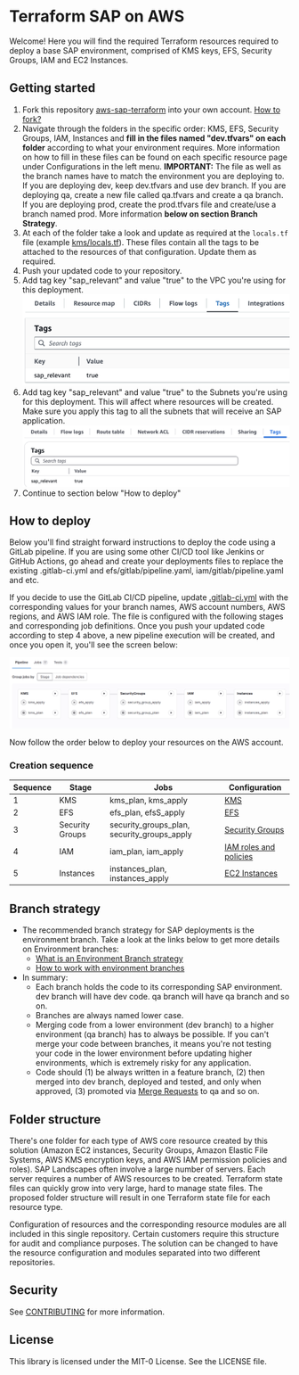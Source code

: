 # Terraform SAP on AWS

Welcome! Here you will find the required Terraform resources required to deploy a base SAP environment, comprised of KMS keys, EFS, Security Groups, IAM and EC2 Instances.

## Getting started

1. Fork this repository [aws-sap-terraform](https://github.com/aws-samples/aws-sap-terraform) into your own account. [How to fork?](https://docs.github.com/en/pull-requests/collaborating-with-pull-requests/working-with-forks/fork-a-repo)
2. Navigate through the folders in the specific order: KMS, EFS, Security Groups, IAM, Instances and **fill in the files named "dev.tfvars" on each folder** according to what your environment requires. More information on how to fill in these files can be found on each specific resource page under Configurations in the left menu. **IMPORTANT:** The file as well as the branch names have to match the environment you are deploying to. If you are deploying dev, keep dev.tfvars and use dev branch. If you are deploying qa, create a new file called qa.tfvars and create a qa branch. If you are deploying prod, create the prod.tfvars file and create/use a branch named prod. More information **below on section Branch Strategy**.
3. At each of the folder take a look and update as required at the ```locals.tf``` file (example [kms/locals.tf](https://github.com/aws-samples/aws-sap-terraform/blob/main/kms/locals.tf)). These files contain all the tags to be attached to the resources of that configuration. Update them as required.
4. Push your updated code to your repository.
5. Add tag key "sap_relevant" and value "true" to the VPC you're using for this deployment.
![VPC tag](images/vpc-tag.png)
6. Add tag key "sap_relevant" and value "true" to the Subnets you're using for this deployment. This will affect where resources will be created. Make sure you apply this tag to all the subnets that will receive an SAP application.
![Subnet tag](images/subnet-tag.png)
7. Continue to section below "How to deploy"

## How to deploy

Below you'll find straight forward instructions to deploy the code using a GitLab pipeline. If you are using some other CI/CD tool like Jenkins or GitHub Actions, go ahead and create your deployments files to replace the existing .gitlab-ci.yml and efs/gitlab/pipeline.yaml, iam/gitlab/pipeline.yaml and etc.

If you decide to use the GitLab CI/CD pipeline, update [.gitlab-ci.yml](https://github.com/aws-samples/aws-sap-terraform/blob/main/.gitlab-ci.yml) with the corresponding values for your branch names, AWS account numbers, AWS regions, and AWS IAM role. The file is configured with the following stages and corresponding job definitions. Once you push your updated code according to step 4 above, a new pipeline execution will be created, and once you open it, you'll see the screen below:

![Pipeline overview](images/pipeline-overview.png)

Now follow the order below to deploy your resources on the AWS account.

### Creation sequence

| Sequence | Stage | Jobs | Configuration
|------|-------|-----|-----
|1|KMS|kms_plan, kms_apply| [KMS](kms/README.md)
|2|EFS|efs_plan, efsS_apply| [EFS](efs/README.md)
|3|Security Groups|security_groups_plan, security_groups_apply| [Security Groups](security_group/README.md)
|4|IAM|iam_plan, iam_apply| [IAM roles and policies](iam/README.md)
|5|Instances|instances_plan, instances_apply| [EC2 Instances](ec2_instance/README.md)

## Branch strategy

- The recommended branch strategy for SAP deployments is the environment branch. Take a look at the links below to get more details on Environment branches:
  - [What is an Environment Branch strategy](https://www.wearefine.com/news/insights/env-branching-with-git/)
  - [How to work with environment branches](https://docs.dataops.live/docs/environment-management/branching-strategies/#overview-git-branches)
- In summary:
  - Each branch holds the code to its corresponding SAP environment. dev branch will have dev code. qa branch will have qa branch and so on.
  - Branches are always named lower case.
  - Merging code from a lower environment (dev branch) to a higher environment (qa branch) has to always be possible. If you can't merge your code between branches, it means you're not testing your code in the lower environment before updating higher environments, which is extremely risky for any application.
  - Code should (1) be always written in a feature branch, (2) then merged into dev branch, deployed and tested, and only when approved, (3) promoted via [Merge Requests](https://docs.github.com/en/pull-requests/collaborating-with-pull-requests/incorporating-changes-from-a-pull-request/merging-a-pull-request) to qa and so on.

## Folder structure 

There's one folder for each type of AWS core resource created by this solution (Amazon EC2 instances, Security Groups, Amazon Elastic File Systems, AWS KMS encryption keys, and AWS IAM permission policies and roles). 
SAP Landscapes often involve a large number of servers. Each server requires a number of AWS resources to be created. Terraform state files can quickly grow into very large, hard to manage state files. The proposed folder structure  will result in one Terraform state file for each resource type.  

Configuration of resources and the corresponding resource modules are all included in this single repository. Certain customers require this structure for audit and compliance purposes. The solution can be changed to have the resource configuration and modules separated into two different repositories. 

## Security

See [CONTRIBUTING](CONTRIBUTING.md#security-issue-notifications) for more information.

## License

This library is licensed under the MIT-0 License. See the LICENSE file.
